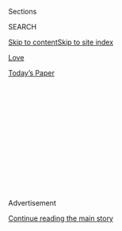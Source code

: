 <div id="app">

<div>

<div>

<div>

<div class="NYTAppHideMasthead css-1q2w90k e1suatyy0">

<div class="section css-ui9rw0 e1suatyy2">

<div class="css-eph4ug er09x8g0">

<div class="css-6n7j50">

</div>

<span class="css-1dv1kvn">Sections</span>

<div class="css-10488qs">

<span class="css-1dv1kvn">SEARCH</span>

</div>

[Skip to content](#site-content)[Skip to site
index](#site-index)

</div>

<div id="masthead-section-label" class="css-1wr3we4 eaxe0e00">

[Love](https://www.nytimes3xbfgragh.onion/section/fashion/weddings)

</div>

<div class="css-10698na e1huz5gh0">

</div>

</div>

<div id="masthead-bar-one" class="section hasLinks css-15hmgas e1csuq9d3">

<div class="css-uqyvli e1csuq9d0">

</div>

<div class="css-1uqjmks e1csuq9d1">

</div>

<div class="css-9e9ivx">

[](https://myaccount.nytimes3xbfgragh.onion/auth/login?response_type=cookie&client_id=vi)

</div>

<div class="css-1bvtpon e1csuq9d2">

[Today’s
Paper](https://www.nytimes3xbfgragh.onion/section/todayspaper)

</div>

</div>

</div>

</div>

<div data-aria-hidden="false">

<div id="site-content" data-role="main">

<div>

<div class="css-1aor85t" style="opacity:0.000000001;z-index:-1;visibility:hidden">

<div class="css-1hqnpie">

<div class="css-epjblv">

<span class="css-17xtcya">[Love](/section/fashion/weddings)</span><span class="css-x15j1o">|</span><span class="css-fwqvlz">Redux:
Older, Wiser and Still Very Much in
Love</span>

</div>

<div class="css-k008qs">

<div class="css-1iwv8en">

<span class="css-18z7m18"></span>

<div>

</div>

</div>

<span class="css-1n6z4y">https://nyti.ms/2E4ICpJ</span>

<div class="css-1705lsu">

<div class="css-4xjgmj">

<div class="css-4skfbu" data-role="toolbar" data-aria-label="Social Media Share buttons, Save button, and Comments Panel with current comment count" data-testid="share-tools">

  - 
  - 
  - 
  - 
    
    <div class="css-6n7j50">
    
    </div>

  - 

</div>

</div>

</div>

</div>

</div>

</div>

<div class="css-13pd83m">

</div>

<div id="top-wrapper" class="css-1sy8kpn">

<div id="top-slug" class="css-l9onyx">

Advertisement

</div>

[Continue reading the main
story](#after-top)

<div class="ad top-wrapper" style="text-align:center;height:100%;display:block;min-height:250px">

<div id="top" class="place-ad" data-position="top" data-size-key="top">

</div>

</div>

<div id="after-top">

</div>

</div>

<div id="sponsor-wrapper" class="css-1hyfx7x">

<div id="sponsor-slug" class="css-19vbshk">

Supported by

</div>

[Continue reading the main
story](#after-sponsor)

<div id="sponsor" class="ad sponsor-wrapper" style="text-align:center;height:100%;display:block">

</div>

<div id="after-sponsor">

</div>

</div>

[Unhitched](/column/unhitched "Unhitched")

<div class="css-1vkm6nb ehdk2mb0">

# Redux: Older, Wiser and Still Very Much in Love

</div>

<div class="css-79elbk" data-testid="photoviewer-wrapper">

<div class="css-z3e15g" data-testid="photoviewer-wrapper-hidden">

</div>

<div class="css-1a48zt4 ehw59r15" data-testid="photoviewer-children">

![<span class="css-cnj6d5 e1z0qqy90" itemprop="copyrightHolder"><span class="css-1ly73wi e1tej78p0">Credit...</span><span><span>Alexandra
Bowman</span></span></span>](https://static01.graylady3jvrrxbe.onion/images/2018/12/09/fashion/weddings/09VOWS-UNHITCHED/merlin_146479506_98723108-12db-450e-a86f-fae4958d5e3b-articleLarge.jpg?quality=75&auto=webp&disable=upscale)

</div>

</div>

<div class="css-xt80pu e12qa4dv0">

<div class="css-18e8msd">

<div class="css-vp77d3 epjyd6m0">

<div class="css-1baulvz">

By <span class="css-1baulvz last-byline" itemprop="name">Louise
Rafkin</span>

</div>

</div>

  - Dec. 4,
    2018

  - 
    
    <div class="css-4xjgmj">
    
    <div class="css-d8bdto" data-role="toolbar" data-aria-label="Social Media Share buttons, Save button, and Comments Panel with current comment count" data-testid="share-tools">
    
      - 
      - 
      - 
      - 
        
        <div class="css-6n7j50">
        
        </div>
    
      - 
    
    </div>
    
    </div>

</div>

</div>

<div class="section meteredContent css-1r7ky0e" name="articleBody" itemprop="articleBody">

<div class="css-1fanzo5 StoryBodyCompanionColumn">

<div class="css-53u6y8">

*In Unhitched, couples tell the stories of their relationships, from
romance to vows to divorce to life afterward.*

An early marriage led to a quick divorce and it took decades, and
several more marriages, for this Texas couple to find their way back to
each other.

The difficult childhoods and lack of relationship skills thwarted all
attempts for successful matrimony for Sjanna Leighton, 67, and Peter
Leighton, 70, until, in midlife, they found they were in a different
place, but also a familiar one.

**Where did they grow up?**

She grew up in San Antonio, with a working father and stay-at-home
mother, though the home was not a happy one, she said. At 14, her father
died of a heart attack.

</div>

</div>

<div class="css-1fanzo5 StoryBodyCompanionColumn">

<div class="css-53u6y8">

He grew up relatively affluent in Weatherford, Tex., a small,
conservative town. “I was the guy who did everything right,” he said,
adding that his family wasn’t close. After graduating from Trinity
University in San Antonio, he worked in the telephone industry, moved to
California, then rode a bicycle back to Texas, hitchhiked to New York
and then around Europe. Like many of his generation, he was “trying to
find himself.”

**How did they meet?**

In the fall of 1972, she was home from college in Austin, Tex., and they
met at a party. Both felt an immediate, strong attraction. “Our eyes met
and that was it,” he said. They discovered they shared a sense of humor
and many interests.

“I felt Peter liked me for who I was, something that was not usual for
me,” she said. She did not return to college.

**What did they like about each other?**

For her, his creativity and intelligence. For him, her intellect and
curiosity about life.

“In my family, relationships felt so wrong,” he said. “This felt very
right.”

**Why did they marry?**

Four months into their relationship, they moved in together. While their
peers were challenging the idea of matrimony by living in communes, or
living together, marriage was meaningful for Peter. “The structure of
marriage fits the way I’m wired,” he said.

</div>

</div>

<div class="css-1fanzo5 StoryBodyCompanionColumn">

<div class="css-53u6y8">

“I wanted to be married and I didn’t comprehend what that meant,” she
said.

**What was the response from their parents?**

Neither one was in communication with their parents; she had stopped
talking to her mother when she went to college. He told his parents
after the marriage; his mother felt compelled to get their photo in the
local paper. “My family pretended well,” he said.

**How were the early months?**

Both say the beginning was magical, but reality soon set in. She was
working in a restaurant, he was trying to make it as a photographer, but
their finances were deteriorating. They purchased a car that turned out
to be a lemon. She was supporting them, but barely. “I couldn’t see what
to do,” she said. “We were so young and immature, and had no models to
look to for help.”

“I was spending more time making art than making our marriage work,” he
said.

Friends advised them to break up and move on.

**Other signs of trouble?**

Neither of them knew how to argue or even talk things through. “I’d
spent most of my life positioning myself so that no one would be unhappy
with me but none of those strategies of my past worked with Sjanna,” he
said.

</div>

</div>

<div class="css-1fanzo5 StoryBodyCompanionColumn">

<div class="css-53u6y8">

**Did they try to work on things?**

Having been raised in homes where they had walked on eggshells, they
continued to do so. She was convinced he regretted marrying; he felt
like he was failing her. “We were connected when not under stress, but
ill-prepared to deal with each other when we were,” he said.

</div>

</div>

<div class="css-79elbk" data-testid="photoviewer-wrapper">

<div class="css-z3e15g" data-testid="photoviewer-wrapper-hidden">

</div>

<div class="css-1a48zt4 ehw59r15" data-testid="photoviewer-children">

![<span class="css-16f3y1r e13ogyst0" data-aria-hidden="true">Sjanna and
Peter Leighton on their first wedding day, May 13, 1973. They divorced
the following year, but married each other again more than 30 years
later.</span><span class="css-cnj6d5 e1z0qqy90" itemprop="copyrightHolder"><span class="css-1ly73wi e1tej78p0">Credit...</span><span>Richard
Gibbe</span></span>](https://static01.graylady3jvrrxbe.onion/images/2018/10/02/fashion/weddings/00unhitchedpic/00unhitchedpic-articleLarge.jpg?quality=75&auto=webp&disable=upscale)

</div>

</div>

<div class="css-1fanzo5 StoryBodyCompanionColumn">

<div class="css-53u6y8">

**Who asked for the split?**

In March that first year, she came home from work one day and he had
left and moved in with a friend. “I thought she would be a lot better
off without me,” he said. “I was hoping that she would want me back.”
Neither gave an inch in what turned out to be a silent stand off.

“That day was one of the most traumatic in my life,” he said.

**The final break up?**

A few months later, she talked to a lawyer friend who helped her file
for divorce.

**Did they feel stigmatized?**

She was humiliated and felt rejected publicly. Divorce made her feel
like she was the problem her mother always thought she was. “I acted
like everything was O.K. but inside I was crushed,” she said. He didn’t
feel any stigma, but fell into a depression that lasted many years.

**How did they fare financially?**

It was rough for both.

**How did they move on?**

In 1977, she moved to California and eventually joined an evangelical
church. “At the time, it helped to have a path and to know that God
accepted me, warts and all,” she said. In 1980, she married a minister,
and lived in Texas, Colorado and New Zealand. They had four children.
That marriage broke up 27 years later in 2007. “If you are an
evangelical Christian in an unhappy marriage you are just supposed to
make it work,” she said.

Mr. Leighton started therapy. In 1979, he married again, then divorced
four years later. At 40, in 1988, he married again. With this third
wife, he had three children and adopted another. That relationship
lasted 18 years.

</div>

</div>

<div class="css-1fanzo5 StoryBodyCompanionColumn">

<div class="css-53u6y8">

**Did they keep in touch during these relationships?**

In 1983, she was with her son and was pregnant with her second child
when they saw each other in Texas and had a pleasant conversation. He
had heard she was a missionary and was happy for her. It wasn’t until
2007, when she was divorced and living in Texas, that she found him
online. “I was examining my life, trying to figure things out, and
looking to find peace,” she said.

He was then 59 and she 56. After a few emails, they met in a cafe and
talked. It went well. At first they were cautious. Eventually she asked,
“What happened to us?” Both let down their guard and talked about their
struggles. Neither imagined a new relationship together but within weeks
they felt the same magic they did when they were young.

**What was it about each other, this time?**

“I could talk to her as honestly as I would talk to a therapist, when we
were first together we didn’t know much about ourselves,” he said.

He was still kind and this time she trusted him.

**How did they make a new life?**

He had his children every other weekend so they spent alternate weekends
together. They married Dec. 20, 2007, but kept it a secret from their
children for awhile. Within five months, everyone knew.

**How did their kids react?**They didn’t tell them for a while and
didn’t move in together for seven months. Of their eight children, the
youngest was 13, the oldest 26 then. Her children were fine, but his
were shocked. “In my previous marriage we were good at hiding problems,
so the kids didn’t know much about why their mother and I had split,” he
said.

**What would you have done differently in the first marriage
together?**Both wished they had stuck with it, but note that their
childhoods affected the relationship negatively. Therapy would have
helped, he said, but in 1973 that wasn’t an option. Both say they needed
tools to deal with conflict and both caution against marrying young.

</div>

</div>

<div class="css-1fanzo5 StoryBodyCompanionColumn">

<div class="css-53u6y8">

**Looking back, what marriage advice would they offer?**

“Having pretenses is a fool’s game,” he said. “And work on yourself.”

“I thought I would find love like Peter and I had around every corner,
but it’s not everywhere,” she said. “We believed the song ‘All You Need
Is Love’ and we thought we could do it better than our parents, but it
was way more complicated.”

Both say they are more honest and comfortable with themselves now.

“Keep examining yourself and try to figure out what went wrong so you
don’t do it the same way the next time,” he said.

“Love is easy, relationships aren’t,” she said. “Make mistakes but never
lose respect. Love can’t change anyone, but it can help people heal.”

**What is life like now?**

In 2008, the financial crisis hit them hard and they struggled for a
time but they’ve been remarried now nearly 11 years. “At 70, this is the
happy ending,” he said. “I managed to screw up a lot of stuff before,
but life has certainly turned out well.”

“My expectations are more real this time around and I love him more
every year,” she said.

</div>

</div>

</div>

<div>

</div>

<div>

</div>

<div>

</div>

<div>

<div id="bottom-wrapper" class="css-1ede5it">

<div id="bottom-slug" class="css-l9onyx">

Advertisement

</div>

[Continue reading the main
story](#after-bottom)

<div id="bottom" class="ad bottom-wrapper" style="text-align:center;height:100%;display:block;min-height:90px">

</div>

<div id="after-bottom">

</div>

</div>

</div>

</div>

</div>

## Site Index

<div>

</div>

## Site Information Navigation

  - [© <span>2020</span> <span>The New York Times
    Company</span>](https://help.nytimes3xbfgragh.onion/hc/en-us/articles/115014792127-Copyright-notice)

<!-- end list -->

  - [NYTCo](https://www.nytco.com/)
  - [Contact
    Us](https://help.nytimes3xbfgragh.onion/hc/en-us/articles/115015385887-Contact-Us)
  - [Work with us](https://www.nytco.com/careers/)
  - [Advertise](https://nytmediakit.com/)
  - [T Brand Studio](http://www.tbrandstudio.com/)
  - [Your Ad
    Choices](https://www.nytimes3xbfgragh.onion/privacy/cookie-policy#how-do-i-manage-trackers)
  - [Privacy](https://www.nytimes3xbfgragh.onion/privacy)
  - [Terms of
    Service](https://help.nytimes3xbfgragh.onion/hc/en-us/articles/115014893428-Terms-of-service)
  - [Terms of
    Sale](https://help.nytimes3xbfgragh.onion/hc/en-us/articles/115014893968-Terms-of-sale)
  - [Site
    Map](https://spiderbites.nytimes3xbfgragh.onion)
  - [Help](https://help.nytimes3xbfgragh.onion/hc/en-us)
  - [Subscriptions](https://www.nytimes3xbfgragh.onion/subscription?campaignId=37WXW)

</div>

</div>

</div>

</div>
